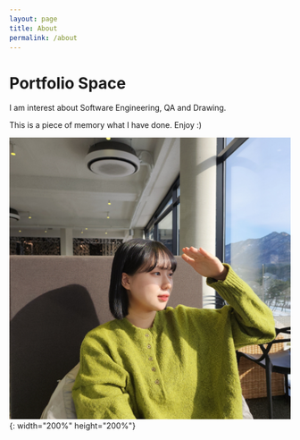 ```yaml
---
layout: page
title: About
permalink: /about
---
```


# Portfolio Space

I am interest about Software Engineering, QA and Drawing. 

This is a piece of memory what I have done. Enjoy :)

![Hii :)](assets/img/projects/other/1.jpg){: width="200%" height="200%"}
